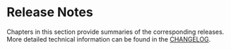# Release Notes

Chapters in this section provide summaries of the corresponding releases. More detailed technical information can be found in the [CHANGELOG](CHANGELOG.md).
